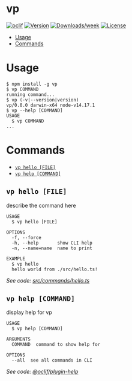 vp
==



[![oclif](https://img.shields.io/badge/cli-oclif-brightgreen.svg)](https://oclif.io)
[![Version](https://img.shields.io/npm/v/vp.svg)](https://npmjs.org/package/vp)
[![Downloads/week](https://img.shields.io/npm/dw/vp.svg)](https://npmjs.org/package/vp)
[![License](https://img.shields.io/npm/l/vp.svg)](https://github.com/hectorvp/vp/blob/master/package.json)

<!-- toc -->
* [Usage](#usage)
* [Commands](#commands)
<!-- tocstop -->
# Usage
<!-- usage -->
```sh-session
$ npm install -g vp
$ vp COMMAND
running command...
$ vp (-v|--version|version)
vp/0.0.0 darwin-x64 node-v14.17.1
$ vp --help [COMMAND]
USAGE
  $ vp COMMAND
...
```
<!-- usagestop -->
# Commands
<!-- commands -->
* [`vp hello [FILE]`](#vp-hello-file)
* [`vp help [COMMAND]`](#vp-help-command)

## `vp hello [FILE]`

describe the command here

```
USAGE
  $ vp hello [FILE]

OPTIONS
  -f, --force
  -h, --help       show CLI help
  -n, --name=name  name to print

EXAMPLE
  $ vp hello
  hello world from ./src/hello.ts!
```

_See code: [src/commands/hello.ts](https://github.com/hectorvp/vp/blob/v0.0.0/src/commands/hello.ts)_

## `vp help [COMMAND]`

display help for vp

```
USAGE
  $ vp help [COMMAND]

ARGUMENTS
  COMMAND  command to show help for

OPTIONS
  --all  see all commands in CLI
```

_See code: [@oclif/plugin-help](https://github.com/oclif/plugin-help/blob/v3.2.2/src/commands/help.ts)_
<!-- commandsstop -->
